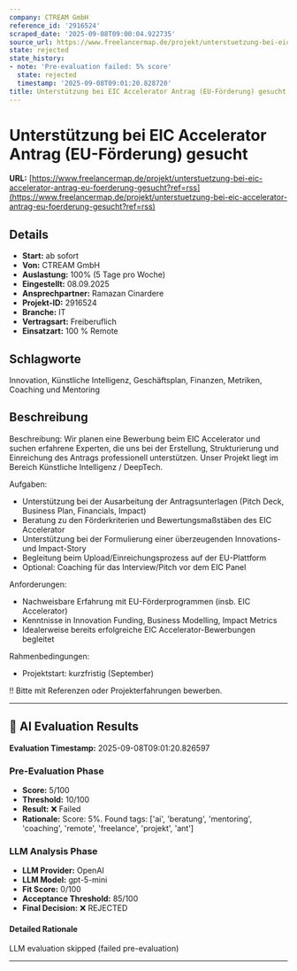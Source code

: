 ```yaml
---
company: CTREAM GmbH
reference_id: '2916524'
scraped_date: '2025-09-08T09:00:04.922735'
source_url: https://www.freelancermap.de/projekt/unterstuetzung-bei-eic-accelerator-antrag-eu-foerderung-gesucht?ref=rss
state: rejected
state_history:
- note: 'Pre-evaluation failed: 5% score'
  state: rejected
  timestamp: '2025-09-08T09:01:20.828720'
title: Unterstützung bei EIC Accelerator Antrag (EU-Förderung) gesucht
---
```



# Unterstützung bei EIC Accelerator Antrag (EU-Förderung) gesucht
**URL:** [https://www.freelancermap.de/projekt/unterstuetzung-bei-eic-accelerator-antrag-eu-foerderung-gesucht?ref=rss](https://www.freelancermap.de/projekt/unterstuetzung-bei-eic-accelerator-antrag-eu-foerderung-gesucht?ref=rss)
## Details
- **Start:** ab sofort
- **Von:** CTREAM GmbH
- **Auslastung:** 100% (5 Tage pro Woche)
- **Eingestellt:** 08.09.2025
- **Ansprechpartner:** Ramazan Cinardere
- **Projekt-ID:** 2916524
- **Branche:** IT
- **Vertragsart:** Freiberuflich
- **Einsatzart:** 100
                                                % Remote

## Schlagworte
Innovation, Künstliche Intelligenz, Geschäftsplan, Finanzen, Metriken, Coaching und Mentoring

## Beschreibung
Beschreibung:
Wir planen eine Bewerbung beim EIC Accelerator und suchen erfahrene Experten, die uns bei der Erstellung, Strukturierung und Einreichung des Antrags professionell unterstützen. Unser Projekt liegt im Bereich Künstliche Intelligenz / DeepTech.

Aufgaben:
- Unterstützung bei der Ausarbeitung der Antragsunterlagen (Pitch Deck, Business Plan, Financials, Impact)
- Beratung zu den Förderkriterien und Bewertungsmaßstäben des EIC Accelerator
- Unterstützung bei der Formulierung einer überzeugenden Innovations- und Impact-Story
- Begleitung beim Upload/Einreichungsprozess auf der EU-Plattform
- Optional: Coaching für das Interview/Pitch vor dem EIC Panel

Anforderungen:
- Nachweisbare Erfahrung mit EU-Förderprogrammen (insb. EIC Accelerator)
- Kenntnisse in Innovation Funding, Business Modelling, Impact Metrics
- Idealerweise bereits erfolgreiche EIC Accelerator-Bewerbungen begleitet

Rahmenbedingungen:
- Projektstart: kurzfristig (September)

!! Bitte mit Referenzen oder Projekterfahrungen bewerben.

---

## 🤖 AI Evaluation Results

**Evaluation Timestamp:** 2025-09-08T09:01:20.826597

### Pre-Evaluation Phase
- **Score:** 5/100
- **Threshold:** 10/100
- **Result:** ❌ Failed
- **Rationale:** Score: 5%. Found tags: ['ai', 'beratung', 'mentoring', 'coaching', 'remote', 'freelance', 'projekt', 'ant']

### LLM Analysis Phase
- **LLM Provider:** OpenAI
- **LLM Model:** gpt-5-mini
- **Fit Score:** 0/100
- **Acceptance Threshold:** 85/100
- **Final Decision:** ❌ REJECTED

#### Detailed Rationale
LLM evaluation skipped (failed pre-evaluation)

---
